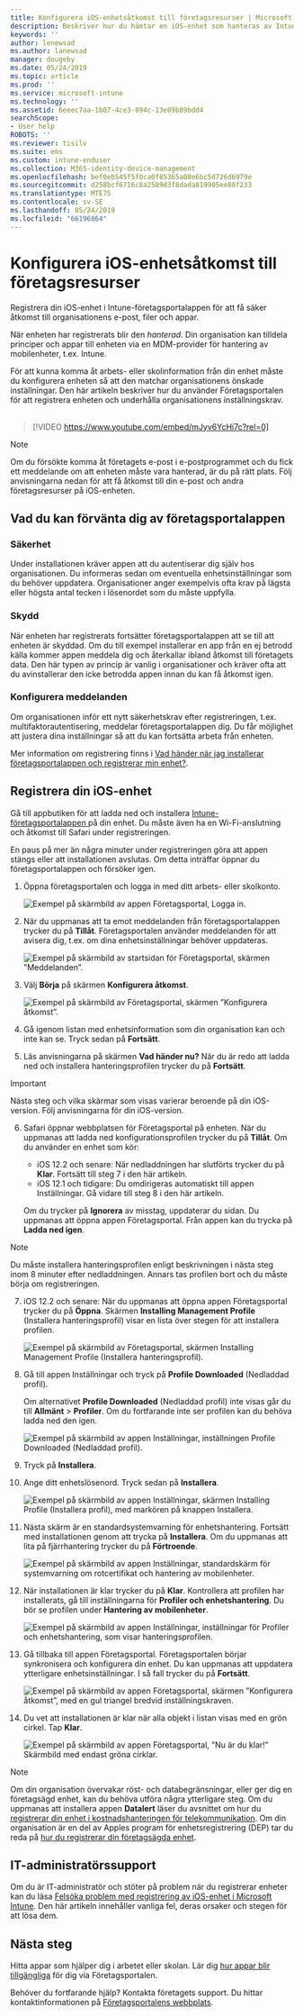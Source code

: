 ```yaml
---
title: Konfigurera iOS-enhetsåtkomst till företagsresurser | Microsoft Docs
description: Beskriver hur du hämtar en iOS-enhet som hanteras av Intune
keywords: ''
author: lenewsad
ms.author: lanewsad
manager: dougeby
ms.date: 05/24/2019
ms.topic: article
ms.prod: ''
ms.service: microsoft-intune
ms.technology: ''
ms.assetid: 6eeec7aa-1b07-4ce3-894c-13e09b89bdd4
searchScope:
- User help
ROBOTS: ''
ms.reviewer: tisilv
ms.suite: ems
ms.custom: intune-enduser
ms.collection: M365-identity-device-management
ms.openlocfilehash: bef0eb545f5f0ca0f85365a08e6bc5d726d6979e
ms.sourcegitcommit: d258bcf6716c8a2589d3f8dada819905ee80f233
ms.translationtype: MTE75
ms.contentlocale: sv-SE
ms.lasthandoff: 05/24/2019
ms.locfileid: "66196864"
---
```

# <a name="set-up-ios-device-access-to-your-company-resources"></a>Konfigurera iOS-enhetsåtkomst till företagsresurser  

Registrera din iOS-enhet i Intune-företagsportalappen för att få säker åtkomst till organisationens e-post, filer och appar.

När enheten har registrerats blir den *hanterad*. Din organisation kan tilldela principer och appar till enheten via en MDM-provider för hantering av mobilenheter, t.ex. Intune.  

För att kunna komma åt arbets- eller skolinformation från din enhet måste du konfigurera enheten så att den matchar organisationens önskade inställningar. Den här artikeln beskriver hur du använder Företagsportalen för att registrera enheten och underhålla organisationens inställningskrav.  
</br>
> [!VIDEO https://www.youtube.com/embed/mJyv6YcHi7c?rel=0]

> [!NOTE]
> Om du försökte komma åt företagets e-post i e-postprogrammet och du fick ett meddelande om att enheten måste vara hanterad, är du på rätt plats. Följ anvisningarna nedan för att få åtkomst till din e-post och andra företagsresurser på iOS-enheten.  

## <a name="what-to-expect-from-the-company-portal-app"></a>Vad du kan förvänta dig av företagsportalappen  

### <a name="security"></a>Säkerhet  
Under installationen kräver appen att du autentiserar dig själv hos organisationen. Du informeras sedan om eventuella enhetsinställningar som du behöver uppdatera. Organisationer anger exempelvis ofta krav på lägsta eller högsta antal tecken i lösenordet som du måste uppfylla.

### <a name="protection"></a>Skydd  
När enheten har registrerats fortsätter företagsportalappen att se till att enheten är skyddad. Om du till exempel installerar en app från en ej betrodd källa kommer appen meddela dig och återkallar ibland åtkomst till företagets data. Den här typen av princip är vanlig i organisationer och kräver ofta att du avinstallerar den icke betrodda appen innan du kan få åtkomst igen.  

### <a name="setting-notifications"></a>Konfigurera meddelanden  
Om organisationen inför ett nytt säkerhetskrav efter registreringen, t.ex. multifaktorautentisering, meddelar företagsportalappen dig. Du får möjlighet att justera dina inställningar så att du kan fortsätta arbeta från enheten.  

Mer information om registrering finns i [Vad händer när jag installerar företagsportalappen och registrerar min enhet?](https://docs.microsoft.com//intune-user-help/what-happens-if-you-install-the-company-portal-app-and-enroll-your-device-in-intune-ios).  

## <a name="enroll-your-ios-device"></a>Registrera din iOS-enhet  

Gå till appbutiken för att ladda ned och installera [Intune-företagsportalappen ](install-and-sign-in-to-the-intune-company-portal-app-ios.md) på din enhet. Du måste även ha en Wi-Fi-anslutning och åtkomst till Safari under registreringen. 

En paus på mer än några minuter under registreringen göra att appen stängs eller att installationen avslutas. Om detta inträffar öppnar du företagsportalappen och försöker igen.  

1. Öppna företagsportalen och logga in med ditt arbets- eller skolkonto. 

    ![Exempel på skärmbild av appen Företagsportal, Logga in.](./media/ios-01-cp-enroll-1903.PNG)  

2. När du uppmanas att ta emot meddelanden från företagsportalappen trycker du på **Tillåt**. Företagsportalen använder meddelanden för att avisera dig, t.ex. om dina enhetsinställningar behöver uppdateras. 

    ![Exempel på skärmbild av startsidan för Företagsportal, skärmen ”Meddelanden”.](./media/ios-04-cp-enroll-1903.PNG)  

3. Välj **Börja** på skärmen **Konfigurera åtkomst**.  

     ![Exempel på skärmbild av Företagsportal, skärmen ”Konfigurera åtkomst”.](./media/ios-05-cp-enroll-1903.PNG)  

4. Gå igenom listan med enhetsinformation som din organisation kan och inte kan se. Tryck sedan på **Fortsätt**.  

5. Läs anvisningarna på skärmen **Vad händer nu?** När du är redo att ladda ned och installera hanteringsprofilen trycker du på **Fortsätt**.  

 > [!IMPORTANT]
> Nästa steg och vilka skärmar som visas varierar beroende på din iOS-version. Följ anvisningarna för din iOS-version. 

6. Safari öppnar webbplatsen för Företagsportal på enheten. När du uppmanas att ladda ned konfigurationsprofilen trycker du på **Tillåt**. Om du använder en enhet som kör:  
    * iOS 12.2 och senare: När nedladdningen har slutförts trycker du på **Klar**. Fortsätt till steg 7 i den här artikeln.
    * iOS 12.1 och tidigare: Du omdirigeras automatiskt till appen Inställningar. Gå vidare till steg 8 i den här artikeln.  
 
    Om du trycker på **Ignorera** av misstag, uppdaterar du sidan. Du uppmanas att öppna appen Företagsportal. Från appen kan du trycka på **Ladda ned igen**.

  > [!NOTE]
  > Du måste installera hanteringsprofilen enligt beskrivningen i nästa steg inom 8 minuter efter nedladdningen. Annars tas profilen bort och du måste börja om registreringen.  

7. iOS 12.2 och senare: När du uppmanas att öppna appen Företagsportal trycker du på **Öppna**. Skärmen **Installing Management Profile** (Installera hanteringsprofil) visar en lista över stegen för att installera profilen.

    ![Exempel på skärmbild av Företagsportal, skärmen Installing Management Profile (Installera hanteringsprofil).](./media/ios-1904-settings-icon.PNG)  

8. Gå till appen Inställningar och tryck på **Profile Downloaded** (Nedladdad profil).  

    Om alternativet **Profile Downloaded** (Nedladdad profil) inte visas går du till **Allmänt** > **Profiler**. Om du fortfarande inte ser profilen kan du behöva ladda ned den igen.  

    ![Exempel på skärmbild av appen Inställningar, inställningen Profile Downloaded (Nedladdad profil).](./media/ios-1904-settings-badge.PNG)  

9. Tryck på **Installera**.  
    
10. Ange ditt enhetslösenord. Tryck sedan på **Installera**.    

    ![Exempel på skärmbild av appen Inställningar, skärmen Installing Profile (Installera profil), med markören på knappen **Installera**.](./media/ios-1904-password-install.PNG)  


11. Nästa skärm är en standardsystemvarning för enhetshantering. Fortsätt med installationen genom att trycka på **Installera**. Om du uppmanas att lita på fjärrhantering trycker du på **Förtroende**.  

    ![Exempel på skärmbild av appen Inställningar, standardskärm för systemvarning om rotcertifikat och hantering av mobilenheter.](./media/ios-15-cp-enroll-1903.PNG)  

12. När installationen är klar trycker du på **Klar**. Kontrollera att profilen har installerats, gå till inställningarna för **Profiler och enhetshantering**. Du bör se profilen under **Hantering av mobilenheter**.   

    ![Exempel på skärmbild av appen Inställningar, inställningar för Profiler och enhetshantering, som visar hanteringsprofilen.](./media/ios-00-cp-enroll-1903.PNG)  

13. Gå tillbaka till appen Företagsportal. Företagsportalen börjar synkronisera och konfigurera din enhet. Du kan uppmanas att uppdatera ytterligare enhetsinställningar. I så fall trycker du på **Fortsätt**.  

    ![Exempel på skärmbild av appen Företagsportal, skärmen ”Konfigurera åtkomst”, med en gul triangel bredvid inställningskraven.](./media/ios-12-cp-enroll-1903.PNG)  

14. Du vet att installationen är klar när alla objekt i listan visas med en grön cirkel. Tap **Klar**.   
    
    ![Exempel på skärmbild av appen Företagsportal, ”Nu är du klar!” Skärmbild med endast gröna cirklar.](./media/ios-13-cp-enroll-1903.PNG)  

> [!Note]
> Om din organisation övervakar röst- och databegränsningar, eller ger dig en företagsägd enhet, kan du behöva utföra några ytterligare steg. Om du uppmanas att installera appen **Datalert** läser du avsnittet om hur du [registrerar din enhet i kostnadshanteringen för telekommunikation](enroll-your-device-with-telecom-expense-management-ios.md). Om din organisation är en del av Apples program för enhetsregistrering (DEP) tar du reda på [hur du registrerar din företagsägda enhet](enroll-your-device-dep-ios.md).  

## <a name="it-administrator-support"></a>IT-administratörssupport  
Om du är IT-administratör och stöter på problem när du registrerar enheter kan du läsa [Felsöka problem med registrering av iOS-enhet i Microsoft Intune](https://support.microsoft.com/en-us/help/4039809). Den här artikeln innehåller vanliga fel, deras orsaker och stegen för att lösa dem.  

## <a name="next-steps"></a>Nästa steg  
Hitta appar som hjälper dig i arbetet eller skolan. Lär dig [hur appar blir tillgängliga](use-managed-apps-on-your-device-ios.md) för dig via Företagsportalen.  

Behöver du fortfarande hjälp? Kontakta företagets support. Du hittar kontaktinformationen på [Företagsportalens webbplats](https://go.microsoft.com/fwlink/?linkid=2010980).  
